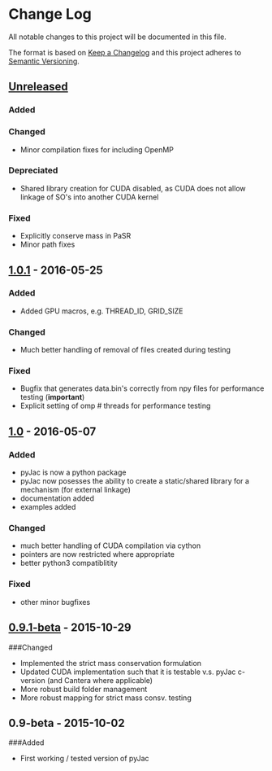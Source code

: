 # Change Log
All notable changes to this project will be documented in this file.

The format is based on [Keep a Changelog](http://keepachangelog.com/) 
and this project adheres to [Semantic Versioning](http://semver.org/).

## [Unreleased]
### Added

### Changed
- Minor compilation fixes for including OpenMP
### Depreciated
- Shared library creation for CUDA disabled, as CUDA does not allow linkage of SO's into another CUDA kernel
### Fixed
- Explicitly conserve mass in PaSR
- Minor path fixes

## [1.0.1] - 2016-05-25
### Added
- Added GPU macros, e.g. THREAD_ID, GRID_SIZE
### Changed
- Much better handling of removal of files created during testing
### Fixed
- Bugfix that generates data.bin's correctly from npy files for performance testing (**important**)
- Explicit setting of omp # threads for performance testing

## [1.0] - 2016-05-07
### Added
- pyJac is now a python package
- pyJac now posesses the ability to create a static/shared library for a mechanism (for external linkage)
- documentation added
- examples added
### Changed
- much better handling of CUDA compilation via cython
- pointers are now restricted where appropriate
- better python3 compatiblitity
### Fixed
- other minor bugfixes

## [0.9.1-beta] - 2015-10-29
###Changed
- Implemented the strict mass conservation formulation
- Updated CUDA implementation such that it is testable v.s. pyJac c-version (and Cantera where applicable)
- More robust build folder management
- More robust mapping for strict mass consv. testing 

## 0.9-beta - 2015-10-02
###Added
- First working / tested version of pyJac


[Unreleased]: https://github.com/kyleniemeyer/pyJac/compare/v1.0.1...HEAD
[1.0.1]: https://github.com/kyleniemeyer/pyJac/compare/v1.0...v1.0.1
[1.0]: https://github.com/kyleniemeyer/pyJac/compare/v0.9.1-beta...v1.0
[0.9.1-beta]: https://github.com/kyleniemeyer/pyJac/compare/v0.9-beta...v0.9.1-beta
